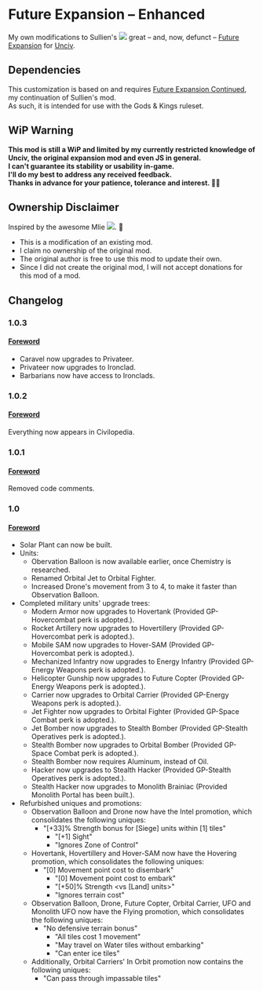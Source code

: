 # Future Expansion – Enhanced
My own modifications to Sullien's [<img src="https://i.imgur.com/qdtKSSq.png">](https://github.com/Sullien) great – and, now, defunct – [Future Expansion](https://github.com/Sullien/Future-Expansion) for [Unciv](https://github.com/yairm210/Unciv).

## Dependencies
This customization is based on and requires [Future Expansion Continued](https://github.com/denismattos/Future-Expansion-Continued), my continuation of Sullien's mod.  
As such, it is intended for use with the Gods & Kings ruleset.

## WiP Warning
**This mod is still a WiP and limited by my currently restricted knowledge of Unciv, the original expansion mod and even JS in general.  
I can't guarantee its stability or usability in-game.  
I'll do my best to address any received feedback.  
Thanks in advance for your patience, tolerance and interest. 🙏🏻**

## Ownership Disclaimer
Inspired by the awesome Mlie [<img src="https://i.imgur.com/qdtKSSq.png">](https://github.com/emipa606). 🙂

* This is a modification of an existing mod.
* I claim no ownership of the original mod.
* The original author is free to use this mod to update their own.
* Since I did not create the original mod, I will not accept donations for this mod of a mod.

## Changelog
### 1.0.3
#### [Foreword](/docs/forewords.md#103)
* Caravel now upgrades to Privateer.
* Privateer now upgrades to Ironclad.
* Barbarians now have access to Ironclads.
### 1.0.2
#### [Foreword](/docs/forewords.md#102)
Everything now appears in Civilopedia.
### 1.0.1
#### [Foreword](/docs/forewords.md#101)
Removed code comments.
### 1.0
#### [Foreword](/docs/forewords.md#10)
* Solar Plant can now be built.
* Units:
   * Obervation Balloon is now available earlier, once Chemistry is researched.
   * Renamed Orbital Jet to Orbital Fighter.
   * Increased Drone's movement from 3 to 4, to make it faster than Observation Balloon.
* Completed military units' upgrade trees:
  * Modern Armor now upgrades to Hovertank (Provided GP-Hovercombat perk is adopted.).
  * Rocket Artillery now upgrades to Hovertillery (Provided GP-Hovercombat perk is adopted.).
  * Mobile SAM now upgrades to Hover-SAM (Provided GP-Hovercombat perk is adopted.).
  * Mechanized Infantry now upgrades to Energy Infantry (Provided GP-Energy Weapons perk is adopted.).
  * Helicopter Gunship now upgrades to Future Copter (Provided GP-Energy Weapons perk is adopted.).
  * Carrier now upgrades to Orbital Carrier (Provided GP-Energy Weapons perk is adopted.).
  * Jet Fighter now upgrades to Orbital Fighter (Provided GP-Space Combat perk is adopted.).
  * Jet Bomber now upgrades to Stealth Bomber (Provided GP-Stealth Operatives perk is adopted.).
  * Stealth Bomber now upgrades to Orbital Bomber (Provided GP-Space Combat perk is adopted.).
  * Stealth Bomber now requires Aluminum, instead of Oil.
  * Hacker now upgrades to Stealth Hacker (Provided GP-Stealth Operatives perk is adopted.).
  * Stealth Hacker now upgrades to Monolith Brainiac (Provided Monolith Portal has been built.).
* Refurbished uniques and promotions:
   * Observation Balloon and Drone now have the Intel promotion, which consolidates the following uniques:
      * "[+33]% Strength bonus for [Siege] units within [1] tiles"
		* "[+1] Sight"
		* "Ignores Zone of Control"
   * Hovertank, Hovertillery and Hover-SAM now have the Hovering promotion, which consolidates the following uniques:
      * "[0] Movement point cost to disembark"
		* "[0] Movement point cost to embark"
		* "[+50]% Strength <vs [Land] units>"
		* "Ignores terrain cost"
   * Observation Balloon, Drone, Future Copter, Orbital Carrier, UFO and Monolith UFO now have the Flying promotion, which consolidates the following uniques:
      * "No defensive terrain bonus"
		* "All tiles cost 1 movement"
		* "May travel on Water tiles without embarking"
		* "Can enter ice tiles"
   * Additionally, Orbital Carriers' In Orbit promotion now contains the following uniques:
      * "Can pass through impassable tiles"